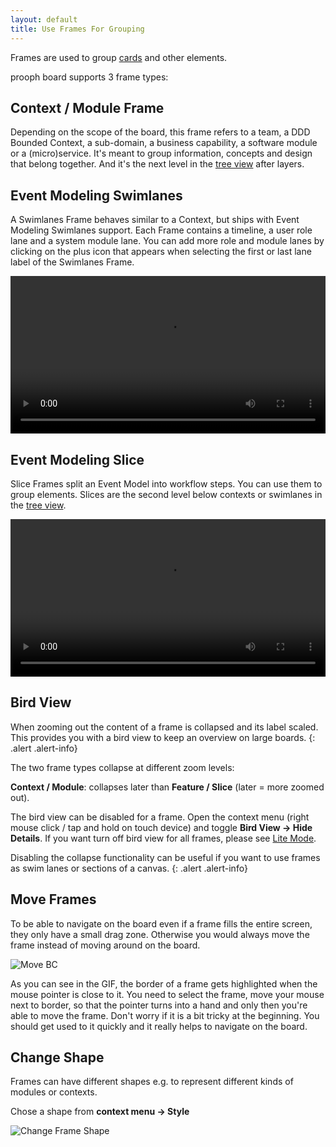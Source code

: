 ```yaml
---
layout: default
title: Use Frames For Grouping
---
```


Frames are used to group [cards]({{site.baseurl}}/board_workspace/Cards.html) and other elements.

prooph board supports 3 frame types:

## Context / Module Frame

Depending on the scope of the board, this frame refers to a team, a DDD Bounded Context, a sub-domain, a business capability, a software module or a (micro)service. It's meant to group information, concepts and design that belong together. And it's the next level in the [tree view]({{site.baseurl}}/board_workspace/Tree-View.html) after layers.

## Event Modeling Swimlanes

A Swimlanes Frame behaves similar to a Context, but ships with Event Modeling Swimlanes support. Each Frame contains a timeline, a user role lane and a system module lane. You can add more role and module lanes by clicking on the plus icon that appears when selecting the first or last lane label of the Swimlanes Frame.

<div class="video-container">
    <video style="width: 100%" controls>
        <source src="{{site.baseUrl}}/assets/video/board_workspace/swimlanes_frame.webm">
    </video>
</div>



## Event Modeling Slice
Slice Frames split an Event Model into workflow steps. You can use them to group elements. Slices are the second level below contexts or swimlanes in the [tree view]({{site.baseurl}}/board_workspace/Tree-View.html).

<div class="video-container">
    <video style="width: 100%" controls>
        <source src="{{site.baseUrl}}/assets/video/board_workspace/slicing.webm">
    </video>
</div>


## Bird View

When zooming out the content of a frame is collapsed and its label scaled. This provides you with a bird view to keep an overview on large boards.
{: .alert .alert-info}

The two frame types collapse at different zoom levels:

**Context / Module**: collapses later than **Feature / Slice** (later = more zoomed out).

The bird view can be disabled for a frame. Open the context menu (right mouse click / tap and hold on touch device) and toggle **Bird View -> Hide Details**.
If you want turn off bird view for all frames, please see [Lite Mode]({{site.baseurl}}/board_workspace/Lite-Mode.html).

Disabling the collapse functionality can be useful if you want to use frames as swim lanes or sections of a canvas.
{: .alert .alert-info}

## Move Frames

To be able to navigate on the board even if a frame fills the entire screen, they only have a small drag zone. Otherwise you would always move the frame instead of moving around on the board.

<img src="{{site.baseurl}}/assets/images/bc_move.gif" alt="Move BC" />

As you can see in the GIF, the border of a frame gets highlighted when the mouse pointer is close to it. You need to select the frame, move your mouse next to border, so that the pointer turns into a hand and only then you're able to move the frame. Don't worry if it is a bit tricky at the beginning. You should get used to it quickly and it really helps to navigate on the board.

## Change Shape

Frames can have different shapes e.g. to represent different kinds of modules or contexts.

Chose a shape from **context menu -> Style**

<img src="{{site.baseurl}}/assets/images/frames_change_shape.gif" alt="Change Frame Shape" />
